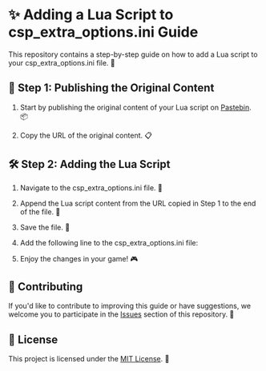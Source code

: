 # ✨ Adding a Lua Script to csp_extra_options.ini Guide

This repository contains a step-by-step guide on how to add a Lua script to your csp_extra_options.ini file. 🚀

## 📝 Step 1: Publishing the Original Content

1. Start by publishing the original content of your Lua script on [Pastebin](https://pastebin.com). 📦

2. Copy the URL of the original content. 📋

## 🛠️ Step 2: Adding the Lua Script

1. Navigate to the csp_extra_options.ini file. 📂

2. Append the Lua script content from the URL copied in Step 1 to the end of the file. 📜

3. Save the file. 💾

4. Add the following line to the csp_extra_options.ini file:

5. Enjoy the changes in your game! 🎮

## 💬 Contributing

If you'd like to contribute to improving this guide or have suggestions, we welcome you to participate in the [Issues](https://github.com/yourrepository/issues) section of this repository. 🤝

## 📄 License

This project is licensed under the [MIT License](LICENSE). 📜
